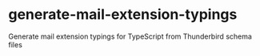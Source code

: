 # generate-mail-extension-typings
Generate mail extension typings for TypeScript from Thunderbird schema files
